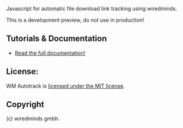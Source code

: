Javascript for automatic file download link tracking using wiredminds.

This is a development preview, do not use in production!

## Tutorials & Documentation

* [Read the full documentation!](docs/build/index.html)

## License:

WM Autotrack is [licensed under the MIT license](https://opensource.org/licenses/MIT).

## Copyright

(c) wiredminds gmbh.
